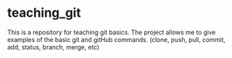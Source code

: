 # teaching_git
This is a repository for teaching git basics.
The project allows me to give examples of the basic git and gitHub commands. (clone, push, pull, commit, add, status, branch, merge, etc)
